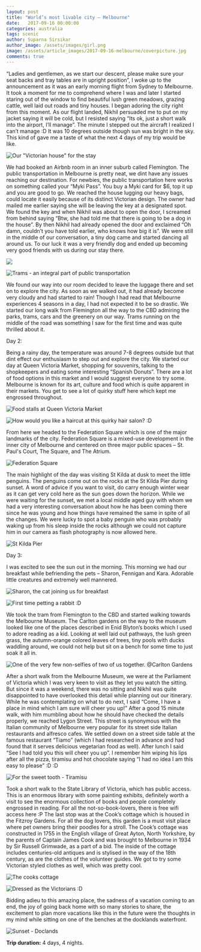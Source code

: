 ```yaml
---
layout: post
title: "World’s most livable city – Melbourne"
date:   2017-09-16 00:00:00
categories: australia
tags: scenic
author: Suparna Sirsikar
author_image: /assets/images/girl.png
image: /assets/article_images/2017-09-16-melbourne/coverpicture.jpg
comments: true
---
```


“Ladies and gentlemen, as we start our descent, please make sure your seat backs and tray tables are in upright position”, I woke up to the announcement as it was an early morning flight from Sydney to Melbourne. It took a moment for me to comprehend where I was and later I started staring out of the window to find beautiful lush green meadows, grazing cattle, well laid out roads and tiny houses. I began adoring the city right from this moment. As our flight landed, Nikhil persuaded me to put on my jacket saying it will be cold, but I resisted saying “Its ok, just a short walk into the airport, I’ll manage”. The minute I stepped out the aircraft I realized I can’t manage :D It was 10 degrees outside though sun was bright in the sky. This kind of gave me a taste of what the next 4 days of my trip would be like.

![Our "Victorian house" for the stay](/assets/article_images/2017-09-16-melbourne/victorianhouse.jpg)

We had booked an Airbnb room in an inner suburb called Flemington. The public transportation in Melbourne is pretty neat, we dint have any issues reaching our destination. For newbies, the public transportation here works on something called your “Myki Pass”. You buy a Myki card for $6, top it up and you are good to go. We reached the house lugging our heavy bags, could locate it easily because of its distinct Victorian design. The owner had mailed me earlier saying she will be leaving the key at a designated spot. We found the key and when Nikhil was about to open the door, I screamed from behind saying “Btw, she had told me that there is going to be a dog in the house”. By then Nikhil had already opened the door and exclaimed “Oh damn, couldn’t you have told earlier, who knows how big it is”. We were still in the middle of our conversation, a tiny dog came and started dancing all around us. To our luck it was a very friendly dog and ended up becoming very good friends with us during our stay there.

![](/assets/article_images/2017-09-16-melbourne/photo4.jpg)

![Trams - an integral part of public transportation](/assets/article_images/2017-09-16-melbourne/trams.jpg)

We found our way into our room decided to leave the luggage there and set on to explore the city. As soon as we walked out, it had already become very cloudy and had started to rain! Though I had read that Melbourne experiences 4 seasons in a day, I had not expected it to be so drastic. We started our long walk from Flemington all the way to the CBD admiring the parks, trams, cars and the greenery on our way. Trams running on the middle of the road was something I saw for the first time and was quite thrilled about it.

Day 2:

Being a rainy day, the temperature was around 7-8 degrees outside but that dint effect our enthusiasm to step out and explore the city. We started our day at Queen Victoria Market, shopping for souvenirs, talking to the shopkeepers and eating some interesting “Spanish Donuts”. There are a lot of food options in this market and I would suggest everyone to try some. Melbourne is known for its art, culture and food which is quite apparent in their markets. You get to see a lot of quirky stuff here which kept me engrossed throughout. 

![Food stalls at Queen Victoria Market](/assets/article_images/2017-09-16-melbourne/foodstalls.jpg)

![How would you like a haircut at this quirky hair salon? :D](/assets/article_images/2017-09-16-melbourne/salon.jpg)

From here we headed to the Federation Square which is one of the major landmarks of the city. Federation Square is a mixed-use development in the inner city of Melbourne and centered on three major public spaces – St. Paul's Court, The Square, and The Atrium. 

![Federation Square](/assets/article_images/2017-09-16-melbourne/federationsquare.jpg)

The main highlight of the day was visiting St Kilda at dusk to meet the little penguins. The penguins come out on the rocks at the St Kilda Pier during sunset. A word of advice if you want to visit, do carry enough winter wear as it can get very cold here as the sun goes down the horizon. While we were waiting for the sunset, we met a local middle aged guy with whom we had a very interesting conversation about how he has been coming there since he was young and how things have remained the same in spite of all the changes. We were lucky to spot a baby penguin who was probably waking up from his sleep inside the rocks although we could not capture him in our camera as flash photography is now allowed here.

![St Kilda Pier](/assets/article_images/2017-09-16-melbourne/kildapier.jpg)

Day 3:

I was excited to see the sun out in the morning. This morning we had our breakfast while befriending the pets – Sharon, Fennigan and Kara. Adorable little creatures and extremely well mannered. 

![Sharon, the cat joining us for breakfast](/assets/article_images/2017-09-16-melbourne/cat.jpg)

![First time petting a rabbit :D](/assets/article_images/2017-09-16-melbourne/rabbit.jpg)

We took the tram from Flemington to the CBD and started walking towards the Melbourne Museum. The Carlton gardens on the way to the museum looked like one of the places described in Enid Blyton’s books which I used to adore reading as a kid. Looking at well laid out pathways, the lush green grass, the autumn-orange colored leaves of trees, tiny pools with ducks waddling around, we could not help but sit on a bench for some time to just soak it all in. 

![One of the very few non-selfies of two of us together. @Carlton Gardens](/assets/article_images/2017-09-16-melbourne/nonselfie.jpg)

After a short walk from the Melbourne Museum, we were at the Parliament of Victoria which I was very keen to visit as they let you watch the sitting. But since it was a weekend, there was no sitting and Nikhil was quite disappointed to have overlooked this detail while planning out our itinerary. While he was contemplating on what to do next, I said “Come, I have a place in mind which I am sure will cheer you up!”
After a good 15 minute walk, with him mumbling about how he should have checked the details properly, we reached Lygon Street. This street is synonymous with the Italian community of Melbourne very popular for its street side Italian restaurants and alfresco cafes. We settled down on a street side table at the famous restaurant “Tiamo” (which I had researched in advance and had found that it serves delicious vegetarian food as well). After lunch I said “See I had told you this will cheer you up”. I remember him wiping his lips after all the pizza, tiramisu and hot chocolate saying “I had no idea I am this easy to please” :D :D

![For the sweet tooth - Tiramisu](/assets/article_images/2017-09-16-melbourne/tiramisu.jpg)

Took a short walk to the State Library of Victoria, which has public access. This is an enormous library with some painting exhibits, definitely worth a visit to see the enormous collection of books and people completely engrossed in reading. For all the not-so-book-lovers, there is free wifi access here :P
The last stop was at the Cook’s cottage which is housed in the Fitzroy Gardens. For all the dog lovers, this garden is a must visit place where pet owners bring their poodles for a stroll. The Cook’s cottage was constructed in 1755 in the English village of Great Ayton, North Yorkshire, by the parents of Captain James Cook and was brought to Melbourne in 1934 by Sir Russell Grimwade, as a part of a bid. The inside of the cottage includes centuries-old antiques and is stylised in the way of the 18th century, as are the clothes of the volunteer guides. We got to try some Victorian styled clothes as well, which was pretty cool.

![The cooks cottage](/assets/article_images/2017-09-16-melbourne/cottage.jpg)

![Dressed as the Victorians :D](/assets/article_images/2017-09-16-melbourne/dressed.jpg)

Bidding adieu to this amazing place, the sadness of a vacation coming to an end, the joy of going back home with so many stories to share, the excitement to plan more vacations like this in the future were the thoughts in my mind while sitting on one of the benches at the docklands waterfront. 

![Sunset - Doclands](/assets/article_images/2017-09-16-melbourne/sunset.jpg)

**Trip duration:**  4 days, 4 nights.  
